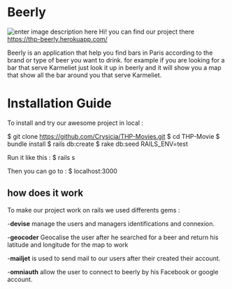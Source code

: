 # Beerly

![enter image description here](https://nsa39.casimages.com/img/2018/12/16/mini_181216051550199399.png)
Hi! you can find our project there https://thp-beerly.herokuapp.com/


Beerly is an application that help you find bars in Paris according to the brand or type of beer you want to drink.
for example if you are looking for a bar that serve Karmeliet just look it up in beerly and it will show you a map that show all the bar around you that serve Karmeliet.


# Installation Guide

To install and try our awesome project in local :

$ git clone https://github.com/Crysicia/THP-Movies.git
$ cd THP-Movie
$ bundle install
$ rails db:create
$ rake db:seed RAILS_ENV=test

Run it like this :
$ rails s

Then you can go to :
$ localhost:3000


## how does it work

To make our project work on rails we used differents gems :

-**devise** manage the users and managers identifications and connexion.

-**geocoder** Geocalise the user after  he searched for a beer and return his latitude and longitude for the map to work

-**mailjet** is used to send mail to our users after their created their account.

-**omniauth** allow the user to connect to beerly by his Facebook or google account. 
